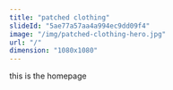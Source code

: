 ```yaml
---
title: "patched clothing"
slideId: "5ae77a57aa4a994ec9dd09f4"
image: "/img/patched-clothing-hero.jpg"
url: "/"
dimension: "1080x1080"
---
```


this is the homepage